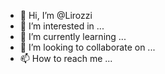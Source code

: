 - 👋 Hi, I’m @Lirozzi
- 👀 I’m interested in ...
- 🌱 I’m currently learning ...
- 💞️ I’m looking to collaborate on ...
- 📫 How to reach me ...

<!---
Lirozzi/Lirozzi is a ✨ special ✨ repository because its `README.md` (this file) appears on your GitHub profile.
You can click the Preview link to take a look at your changes.
--->
